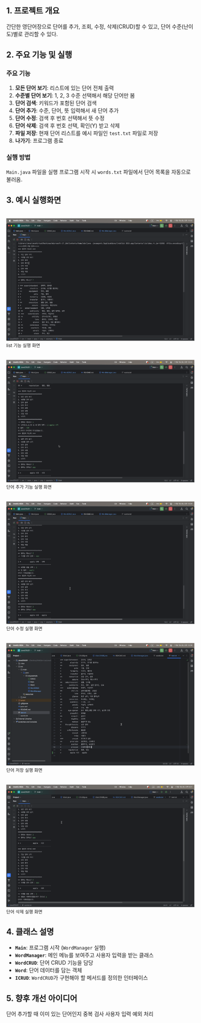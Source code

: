 ## 1. 프로젝트 개요
간단한 영단어장으로 단어를 추가, 조회, 수정, 삭제(CRUD)할 수 있고,
단어 수준(난이도)별로 관리할 수 있다.

## 2. 주요 기능 및 실행

### 주요 기능
1.  **모든 단어 보기**: 리스트에 있는 단어 전체 출력
2.  **수준별 단어 보기**: 1, 2, 3 수준 선택해서 해당 단어만 봄
3.  **단어 검색**: 키워드가 포함된 단어 검색
4.  **단어 추가**: 수준, 단어, 뜻 입력해서 새 단어 추가
5.  **단어 수정**: 검색 후 번호 선택해서 뜻 수정
6.  **단어 삭제**: 검색 후 번호 선택, 확인(Y) 받고 삭제
7.  **파일 저장**: 현재 단어 리스트를 예시 파일인 `test.txt` 파일로 저장
8.  **나가기**: 프로그램 종료

### 실행 방법
`Main.java` 파일을 실행
프로그램 시작 시 `words.txt` 파일에서 단어 목록을 자동으로 불러옴.

## 3. 예시 실행화면
<br><img src="img/모든 단어 보기.png" alt="설명" width="500">
<small>list 기능 실행 화면</small><br>

<br><img src="img/단어 추가.png" alt="설명" width="500">
<small>단어 추가 기능 실행 화면</small><br>

<br><img src="img/단어 수정.png" alt="설명" width="500">
<small>단어 수정 실행 화면</small><br>

<br><img src="img/단어 저장.png" alt="설명" width="500">
<small>단어 저장 실행 화면</small><br>

<br><img src="img/단어 삭제.png" alt="설명" width="500">
<small>단어 삭제 실행 화면</small><br>

## 4. 클래스 설명

- **`Main`**: 프로그램 시작 (`WordManager` 실행)
- **`WordManager`**: 메인 메뉴를 보여주고 사용자 입력을 받는 클래스
- **`WordCRUD`**: 단어 CRUD 기능을 담당
- **`Word`**: 단어 데이터를 담는 객체
- **`ICRUD`**: `WordCRUD`가 구현해야 할 메서드를 정의한 인터페이스

## 5. 향후 개선 아이디어
단어 추가할 때 이미 있는 단어인지 중복 검사
사용자 입력 예외 처리